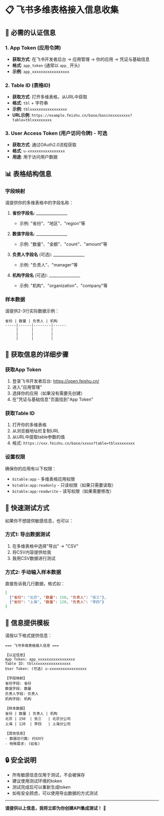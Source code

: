 # 📋 飞书多维表格接入信息收集

## 🔑 必需的认证信息

### 1. App Token (应用令牌)
- **获取方式**: 在飞书开发者后台 → 应用管理 → 你的应用 → 凭证与基础信息
- **格式**: `app_token` (通常以 `app_` 开头)
- **示例**: `app_xxxxxxxxxxxxxxxxx`

### 2. Table ID (表格ID)
- **获取方式**: 打开多维表格，从URL中获取
- **格式**: `tbl` + 字符串
- **示例**: `tblxxxxxxxxxxxxxxxxx`
- **URL示例**: `https://example.feishu.cn/base/bascnxxxxxxxxx?table=tblxxxxxxxxx`

### 3. User Access Token (用户访问令牌) - 可选
- **获取方式**: 通过OAuth2.0流程获取
- **格式**: `u-xxxxxxxxxxxxxxxxx`
- **用途**: 用于访问用户数据

## 📊 表格结构信息

### 字段映射
请提供你的多维表格中的字段名称：

1. **省份字段名**: ________________
   - 示例: "省份"、"地区"、"region"等

2. **数值字段名**: ________________
   - 示例: "数量"、"金额"、"count"、"amount"等

3. **负责人字段名** (可选): ________________
   - 示例: "负责人"、"manager"等

4. **机构字段名** (可选): ________________
   - 示例: "机构"、"organization"、"company"等

### 样本数据
请提供2-3行实际数据示例：
```
省份 | 数量 | 负责人 | 机构
-----|------|--------|------
     |      |        |
     |      |        |
     |      |        |
```

## 🔧 获取信息的详细步骤

### 获取App Token
1. 登录飞书开发者后台: https://open.feishu.cn/
2. 进入"应用管理"
3. 选择你的应用（如果没有需要先创建）
4. 在"凭证与基础信息"页面找到"App Token"

### 获取Table ID
1. 打开你的多维表格
2. 从浏览器地址栏复制URL
3. 从URL中提取table参数的值
4. 格式: `https://xxx.feishu.cn/base/xxxxx?table=tblxxxxxxxxx`

### 设置权限
确保你的应用有以下权限：
- `bitable:app` - 多维表格应用权限
- `bitable:app:readonly` - 只读权限（如果只需要读取）
- `bitable:app:readwrite` - 读写权限（如果需要修改）

## 🚀 快速测试方式

如果你不想提供敏感信息，也可以：

### 方式1: 导出数据测试
1. 在多维表格中选择"导出" → "CSV"
2. 将CSV内容提供给我
3. 我用CSV数据进行测试

### 方式2: 手动输入样本数据
直接告诉我几行数据，格式如：
```json
[
  {"省份": "北京", "数量": 150, "负责人": "张三"},
  {"省份": "上海", "数量": 120, "负责人": "李四"}
]
```

## 📝 信息提供模板

请按以下格式提供信息：

```
=== 飞书多维表格接入信息 ===

【认证信息】
App Token: app_xxxxxxxxxxxxxxxxx
Table ID: tblxxxxxxxxxxxxxxxxx
User Token: (可选) u-xxxxxxxxxxxxxxxxx

【字段映射】
省份字段: 省份
数值字段: 数量  
负责人字段: 负责人
机构字段: 机构

【样本数据】
省份 | 数量 | 负责人 | 机构
北京 | 150  | 张三   | 北京分公司
上海 | 120  | 李四   | 上海分公司

【其他信息】
- 数据总行数: 约XX行
- 特殊需求: (如有)
```

## 🔒 安全说明

- 所有敏感信息仅用于测试，不会被保存
- 建议使用测试环境的token
- 测试完成后可以重新生成token
- 如有安全顾虑，可以使用导出数据的方式测试

---

**请提供以上信息，我将立即为你创建API集成测试！** 🚀
